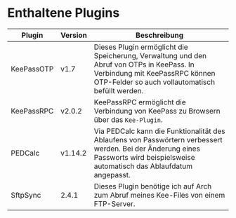 # Enthaltene Plugins

| Plugin | Version | Beschreibung |
|--------|---------|--------------|
| KeePassOTP | v1.7 | Dieses Plugin ermöglicht die Speicherung, Verwaltung und den Abruf von OTPs in KeePass. In Verbindung mit KeePassRPC können OTP-Felder so auch vollautomatisch befüllt werden. |
| KeePassRPC | v2.0.2 | KeePassRPC ermöglicht die Verbindung von KeePass zu Browsern über das `Kee-Plugin`.  |
| PEDCalc | v1.14.2 | Via PEDCalc kann die Funktionalität des Ablaufens von Passwörtern verbessert werden. Bei der Änderung eines Passworts wird beispielsweise automatisch das Ablaufdatum angepasst. |
| SftpSync | 2.4.1 | Dieses Plugin benötige ich auf Arch zum Abruf meines Kee-Files von einem FTP-Server. |